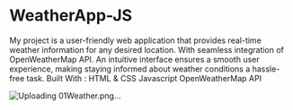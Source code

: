 # WeatherApp-JS
My project is a user-friendly web application that provides real-time weather information for any desired location. With seamless integration of OpenWeatherMap API. An intuitive interface ensures a smooth user experience, making staying informed about weather conditions a hassle-free task. Built With : HTML &amp; CSS Javascript OpenWeatherMap API


![Uploading 01Weather.png…]()
